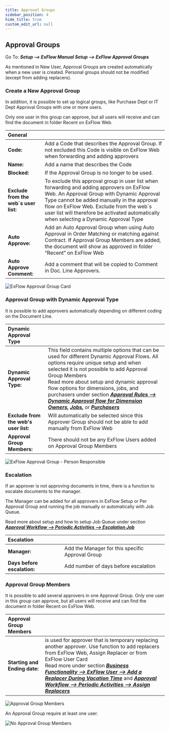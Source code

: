 ```yaml
---
title: Approval Groups
sidebar_position: 4
hide_title: true
custom_edit_url: null
---
```

## Approval Groups

Go To: ***Setup \--\> ExFlow Manual Setup \--\> ExFlow Approval Groups***

As mentioned in New User, Approval Groups are created automatically when a new user is created. Personal groups should not be modified (except from adding replacers).


### Create a New Approval Group

In addition, it is possible to set up logical groups, like Purchase Dept or IT Dept Approval Groups with one or more users.
 
Only one user in this group can approve, but all users will receive and can find the document in folder Recent on ExFlow Web.

| General   |   |
|:-|:-|
|**Code:**                                  | Add a Code that describes the Approval Group. If not excluded this Code is visible on ExFlow Web when forwarding and adding approvers
| **Name:**                                 | Add a name that describes the Code
| **Blocked:**                              | If the Approval Group is no longer to be used.
| **Exclude from the web´s user list:**     | To exclude this approval group in user list when forwarding and adding approvers on ExFlow Web. An Approval Group with Dynamic Approval Type cannot be added manually in the approval flow on ExFlow Web. Exclude from the web´s user list will therefore be activated automatically when selecting a Dynamic Approval Type
| **Auto Approve:**                         | Add an Auto Approval Group when using Auto Approval in Order Matching or matching against Contract. If Approval Group Members are added, the document will show as approved in folder “Recent” on ExFlow Web
| **Auto Approve Comment:**                 | Add a comment that will be copied to Comment in Doc. Line Approvers.

![ExFlow Approval Group Card](@site/static/img/media/approval-group-001-header.png)


### Approval Group with Dynamic Approval Type

It is possible to add approvers automatically depending on different coding on the Document Line.

| Dynamic Approval Type   |   |
|:-|:-|
| **Dynamic Approval Type:**                | This field contains multiple options that can be used for different Dynamic Approval Flows. All options require unique setup and when selected it is not possible to add Approval Group Members   <br/> Read more about setup and dynamic approval flow options for dimensions, jobs, and purchasers under section [***Approval Rules --> Dynamic Approval flow for Dimension Owners,***](https://docs.exflow.cloud/business-central/docs/user-manual/business-functionality/approval-rules#dynamic-approval-flow-for-dimension-owners) [***Jobs,***](https://docs.exflow.cloud/business-central/docs/user-manual/business-functionality/approval-rules#dynamic-approval-flow-for-jobs) or [***Purchasers***](https://docs.exflow.cloud/business-central/docs/user-manual/business-functionality/approval-rules#dynamic-approval-flows-purchasers)
| **Exclude from the web's user list:**     | Will automatically be selected since this Approver Group should not be able to add manually from ExFlow Web
| **Approval Group Members:**               | There should not be any ExFlow Users added on Approval Group Members

![ExFlow Approval Group - Person Responsible](@site/static/img/media/approval-group-002-person-responsible.png)


### Escalation

If an approver is not approving documents in time, there is a function to escalate documents to the manager.

The Manager can be added for all approvers in ExFlow Setup or Per Approval Group and running the job manually or automatically with Job Queue.

Read more about setup and how to setup Job Queue under section [***Approval Workflow --> Periodic Activities --> Escalation Job***](https://docs.exflow.cloud/business-central/docs/user-manual/approval-workflow/periodic-activities#escalation-job)

| Escalation   |   |
|:-|:-|
| **Manager:**                  | Add the Manager for this specific Approval Group
| **Days before escalation:**   | Add number of days before escalation


### Approval Group Members

It is possible to add several approvers in one Approval Group. Only one user in this group can approve, but all users will receive and can find the document in folder Recent on ExFlow Web.


| Approval Group Members   |   |
|:-|:-|
| **Starting and Ending date:**     | is used for approver that is temporary replacing another approver. Use function to add replacers from ExFlow Web, Assign Replacer or from ExFlow User Card            <br/> Read more under section [***Business Functionality --> ExFlow User --> Add a Replacer During Vacation Time***](https://docs.exflow.cloud/business-central/docs/user-manual/business-functionality/exflow-user#add-a-replacer-during-vacation-time) and [***Approval Workflow --> Periodic Activities --> Assign Replacers***](https://docs.exflow.cloud/business-central/docs/user-manual/approval-workflow/periodic-activities#assign-replacers)

![Approval Group Members](@site/static/img/media/approval-group-003-lines.png)

An Approval Group require at least one user.

![No Approval Group Members](@site/static/img/media/approval-group-006-no-members.png)